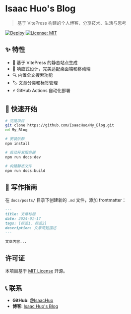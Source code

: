 # Isaac Huo's Blog

> 基于 VitePress 构建的个人博客，分享技术、生活与思考

[![Deploy](https://github.com/IsaacHuo/My_Blog/actions/workflows/deploy.yml/badge.svg)](https://github.com/IsaacHuo/My_Blog/actions/workflows/deploy.yml)
[![License: MIT](https://img.shields.io/badge/License-MIT-yellow.svg)](https://opensource.org/licenses/MIT)

## ✨ 特性

- 🚀 基于 VitePress 的静态站点生成
- 📱 响应式设计，完美适配桌面端和移动端
- 🔍 内置全文搜索功能
- 🏷️ 文章分类和标签管理
- ⚡ GitHub Actions 自动化部署

## 🚀 快速开始

```bash
# 克隆项目
git clone https://github.com/IsaacHuo/My_Blog.git
cd My_Blog

# 安装依赖
npm install

# 启动开发服务器
npm run docs:dev

# 构建静态文件
npm run docs:build
```

## 📝 写作指南

在 `docs/posts/` 目录下创建新的 `.md` 文件，添加 frontmatter：

```markdown
---
title: 文章标题
date: 2024-01-17
tags: [标签1, 标签2]
description: 文章简短描述
---

文章内容...
```

##  许可证

本项目基于 [MIT License](https://opensource.org/licenses/MIT) 开源。

## 📞 联系

- **GitHub**: [@IsaacHuo](https://github.com/IsaacHuo)
- **博客**: [Isaac Huo's Blog](https://isaachuo.github.io/My_Blog/)

